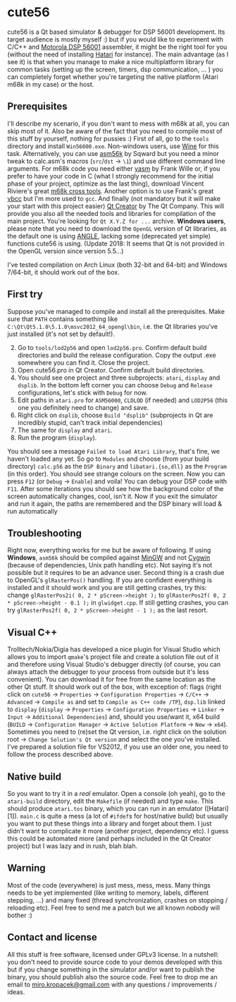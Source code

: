 cute56
======

cute56 is a Qt based simulator &amp; debugger for DSP 56001 development. Its target audience is mostly myself :) but if you would like to experiment with C/C++ and [Motorola DSP 56001](https://www.nxp.com/products/no-longer-manufactured/24-bit-general-purpose-digital-signal-processor:DSP56001?fsrch=1&sr=1&pageNum=1) assembler, it might be the right tool for you (without the need of installing [Hatari](http://hatari.tuxfamily.org) for instance). The main advantage (as I see it) is that when you manage to make a nice multiplatform library for common tasks (setting up the screen, timers, dsp communication, ... ) you can completely forget whether you're targeting the native platform (Atari m68k in my case) or the host.

Prerequisites
-------------

I'll describe my scenario, if you don't want to mess with m68k at all, you can skip most of it. Also be aware of the fact that you need to compile most of this stuff by yourself, nothing for pussies :) First of all, go to the `tools` directory and install `Win56000.exe`. Non-windows users, use [Wine](http://www.winehq.org) for this task. Alternatively, you can use [asm56k](https://bitbucket.org/sqward/asm56k) by Sqward but you need a minor tweak to calc.asm's macros (`src`/`dst` -> `\1`) and use different command line arguments. For m68k code you need either [vasm](http://sun.hasenbraten.de/vasm) by Frank Wille or, if you prefer to have your code in C (what I strongly recommend for the initial phase of your project, optimize as the last thing), download Vincent Riviere's great [m68k cross tools](http://vincent.riviere.free.fr/soft/m68k-atari-mint). Another option is to use Frank's great [vbcc](http://sun.hasenbraten.de/vbcc) but I'm more used to `gcc`. And finally (not mandatory but it will make your start with this project easier) [Qt Creator](https://www1.qt.io/offline-installers/#section-2) by The Qt Company. This will provide you also all the needed tools and libraries for compilation of the main project. You're looking for `Qt X.Y.Z for ...` archive. __Windows users__, please note that you need to download the `OpenGL` version of Qt libraries, as the default one is using [ANGLE](https://chromium.googlesource.com/angle/angle/+/master/README.md), lacking some (deprecated yet simple) functions cute56 is using. (Update 2018: It seems that Qt is not provided in the OpenGL version since version 5.5...)

I've tested compilation on Arch Linux (both 32-bit and 64-bit) and Windows 7/64-bit, it should work out of the box.

First try
---------

Suppose you've managed to compile and install all the prerequisites. Make sure that `PATH` contains something like `C:\Qt\Qt5.1.0\5.1.0\msvc2012_64_opengl\bin`, i.e. the Qt libraries you've just installed (it's not set by default!).

  2. Go to `tools/lod2p56` and open `lod2p56.pro`. Confirm default build directories and build the release configuration. Copy the output .exe somewhere you can find it. Close the project.
  3. Open cute56.pro in Qt Creator. Confirm default build directories.
  4. You should see one project and three subprojects: `atari`, `display` and `dsplib`. In the bottom left corner you can choose `Debug` and `Release` configurations, let's stick with `Debug` for now.
  5. Edit paths in `atari.pro` for `ASM56000`, `CLDLOD` (if needed) and `LOD2P56` (this one you definitely need to change) and save.
  6. Right click on `dsplib`, choose `Build "dsplib"` (subprojects in Qt are incredibly stupid, can't track initial dependencies)
  7. The same for `display` and `atari`.
  8. Run the program (`display`).

You should see a message `Failed to load Atari Library`, that's fine, we haven't loaded any yet. So go to `Modules` and choose (from your build directory) `calc.p56` as the `DSP Binary` and `libatari.{so,dll}` as the `Program` (in this order). You should see strange colours on the screen. Now you can press `F12` (or `Debug` -> `Enable`) and voila! You can debug your DSP code with `F11`. After some iterations you should see how the background color of the screen automatically changes, cool, isn't it. Now if you exit the simulator and run it again, the paths are remembered and the DSP binary will load & run automatically

Troubleshooting
---------------
Right now, everything works for me but be aware of following. If using __Windows__, `asm56k` should be compiled against [MinGW](http://www.mingw.org) and not [Cygwin](http://www.cygwin.com) (because of dependencies, Unix path handling etc). Not saying it's not possible but it requires to be an advance user. Second thing is a crash due to OpenGL's `glRasterPos()` handling. If you are confident everything is installed and it should work and you are still getting crashes, try this: change `glRasterPos2i( 0, 2 * pScreen->height );` to `glRasterPos2f( 0, 2 * pScreen->height - 0.1 );` in `glwidget.cpp`. If still getting crashes, you can try `glRasterPos2f( 0, 2 * pScreen->height - 1 );` as the last resort.

Visual C++
----------

Trolltech/Nokia/Digia has developed a nice plugin for Visual Studio which allows you to import `qmake`'s project file and create a solution file out of it and therefore using Visual Studio's debugger directly (of course, you can always attach the debugger to your process from outside but it's less convenient). You can download it for free from the same location as the other Qt stuff. It should work out of the box, with exception of: flags (right click on `cute56` -> `Properties` -> `Configuration Properties` -> `C/C++` -> `Advanced` -> `Compile as` and set to `Compile as C++ code /TP`), `dsp.lib` linked to `display` (`display` -> `Properties` -> `Configuration Properties` -> `Linker` -> `Input` -> `Additional Dependencies`) and, should you use/want it, x64 build (`BUILD` -> `Configuration Manager` -> `Active Solution Platform` -> `New` -> `x64`). Sometimes you need to (re)set the Qt version, i.e. right click on the solution root -> `Change Solution's Qt version` and select the one you've installed. I've prepared a solution file for VS2012, if you use an older one, you need to follow the process described above.

Native build
------------

So you want to try it in a _real_ emulator. Open a console (oh yeah), go to the `atari-build` directory, edit the `Makefile` (if needed) and type `make`. This should produce `atari.tos` binary, which you can run in an emulator ([Hatari] [1]). `main.c` is quite a mess (a lot of `#ifdef`s for host/native build) but usually you want to put these things into a library and forget about them. I just didn't want to complicate it more (another project, dependency etc). I guess this could be automated more (and perhaps included in the Qt Creator project) but I was lazy and in rush, blah blah.

Warning
-------

Most of the code (everywhere) is just mess, mess, mess. Many things needs to be yet implemented (like writing to memory, labels, different stepping, ...) and many fixed (thread synchronization, crashes on stopping / reloading etc). Feel free to send me a patch but we all known nobody will bother :)

Contact and license
-------------------

All this stuff is free software, licensed under GPLv3 license. In a nutshell: you don't need to provide source code to your demos developed with this but if you change something in the simulator and/or want to publish the binary, you should publish also the source code. Feel free to drop me an email to <miro.kropacek@gmail.com> with any questions / improvements / ideas.
